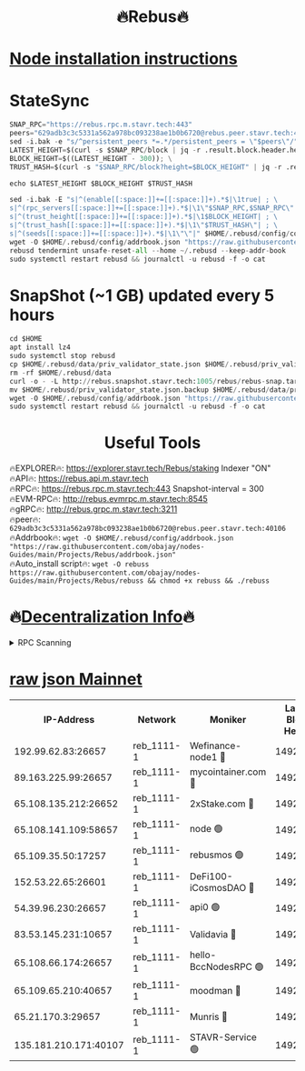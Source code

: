  <h1 align="center"> 🔥Rebus🔥</h1>


[Node installation instructions](https://github.com/obajay/nodes-Guides/tree/main/Projects/Rebus)
=
# StateSync
```python
SNAP_RPC="https://rebus.rpc.m.stavr.tech:443"
peers="629adb3c3c5331a562a978bc093238ae1b0b6720@rebus.peer.stavr.tech:40106"
sed -i.bak -e "s/^persistent_peers *=.*/persistent_peers = \"$peers\"/" $HOME/.rebusd/config/config.toml
LATEST_HEIGHT=$(curl -s $SNAP_RPC/block | jq -r .result.block.header.height); \
BLOCK_HEIGHT=$((LATEST_HEIGHT - 300)); \
TRUST_HASH=$(curl -s "$SNAP_RPC/block?height=$BLOCK_HEIGHT" | jq -r .result.block_id.hash)

echo $LATEST_HEIGHT $BLOCK_HEIGHT $TRUST_HASH

sed -i.bak -E "s|^(enable[[:space:]]+=[[:space:]]+).*$|\1true| ; \
s|^(rpc_servers[[:space:]]+=[[:space:]]+).*$|\1\"$SNAP_RPC,$SNAP_RPC\"| ; \
s|^(trust_height[[:space:]]+=[[:space:]]+).*$|\1$BLOCK_HEIGHT| ; \
s|^(trust_hash[[:space:]]+=[[:space:]]+).*$|\1\"$TRUST_HASH\"| ; \
s|^(seeds[[:space:]]+=[[:space:]]+).*$|\1\"\"|" $HOME/.rebusd/config/config.toml
wget -O $HOME/.rebusd/config/addrbook.json "https://raw.githubusercontent.com/obajay/nodes-Guides/main/Projects/Rebus/addrbook.json"
rebusd tendermint unsafe-reset-all --home ~/.rebusd --keep-addr-book
sudo systemctl restart rebusd && journalctl -u rebusd -f -o cat
```

# SnapShot (~1 GB) updated every 5 hours
```python
cd $HOME
apt install lz4
sudo systemctl stop rebusd
cp $HOME/.rebusd/data/priv_validator_state.json $HOME/.rebusd/priv_validator_state.json.backup
rm -rf $HOME/.rebusd/data
curl -o - -L http://rebus.snapshot.stavr.tech:1005/rebus/rebus-snap.tar.lz4 | lz4 -c -d - | tar -x -C $HOME/.rebusd --strip-components 2
mv $HOME/.rebusd/priv_validator_state.json.backup $HOME/.rebusd/data/priv_validator_state.json
wget -O $HOME/.rebusd/config/addrbook.json "https://raw.githubusercontent.com/obajay/nodes-Guides/main/Projects/Rebus/addrbook.json"
sudo systemctl restart rebusd && journalctl -u rebusd -f -o cat
```
 <h1 align="center"> Useful Tools</h1>

🔥EXPLORER🔥:          https://explorer.stavr.tech/Rebus/staking        Indexer "ON" \
🔥API🔥:                      https://rebus.api.m.stavr.tech \
🔥RPC🔥:                      https://rebus.rpc.m.stavr.tech:443              Snapshot-interval = 300 \
🔥EVM-RPC🔥:                http://rebus.evmrpc.m.stavr.tech:8545 \
🔥gRPC🔥:                    http://rebus.grpc.m.stavr.tech:3211 \
🔥peer🔥:                     `629adb3c3c5331a562a978bc093238ae1b0b6720@rebus.peer.stavr.tech:40106` \
🔥Addrbook🔥:    ```wget -O $HOME/.rebusd/config/addrbook.json "https://raw.githubusercontent.com/obajay/nodes-Guides/main/Projects/Rebus/addrbook.json"``` \
🔥Auto_install script🔥: ```wget -O rebuss https://raw.githubusercontent.com/obajay/nodes-Guides/main/Projects/Rebus/rebuss && chmod +x rebuss && ./rebuss```

🔥[Decentralization Info](https://github.com/obajay/StateSync-snapshots/tree/main/Projects/Rebus/Decentralization)🔥
=

<details>
<summary>RPC Scanning</summary>

<h2 align="center"> We scan nodes in real time every 4 hours. And we provide the final result of RPC endpoints.
We cannot influence the operation of these nodes in any way. </h2>


```python
If Voting Power is higher than 0 --> then the Node is a validator of the network and may be subject to attack and be a potential threat to the chain.
```
```python
We marked such validators with a red symbol
```

</details>

[raw json Mainnet](https://rpc-check.rebusm.stavr.tech/rebusm/rpc-rebusm-result.json)
=



<table><tr><th>IP-Address</th><th>Network</th><th>Moniker</th><th>Latest Block Height</th><th>Earliest Block Height</th><th>Catching Up</th><th>Tx Index</th><th>Voting Power</th><th>Scan Time</th></tr><tr><td>192.99.62.83:26657</td><td>reb_1111-1</td><td>Wefinance-node1 🔴</td><td>14923854</td><td>11258401</td><td>False</td><td>on</td><td>3586345</td><td>2024-03-01T23:55:30.032786876UTC</td></tr><tr><td>89.163.225.99:26657</td><td>reb_1111-1</td><td>mycointainer.com 🔴</td><td>14923842</td><td>12224101</td><td>False</td><td>on</td><td>5345111</td><td>2024-03-01T23:55:00.781341445UTC</td></tr><tr><td>65.108.135.212:26652</td><td>reb_1111-1</td><td>2xStake.com 🔴</td><td>14923853</td><td>13664001</td><td>False</td><td>off</td><td>1028139</td><td>2024-03-01T23:55:27.066468928UTC</td></tr><tr><td>65.108.141.109:58657</td><td>reb_1111-1</td><td>node 🟢</td><td>14923844</td><td>14300597</td><td>False</td><td>on</td><td>0</td><td>2024-03-01T23:55:05.221579472UTC</td></tr><tr><td>65.109.35.50:17257</td><td>reb_1111-1</td><td>rebusmos 🟢</td><td>14923844</td><td>14442617</td><td>False</td><td>on</td><td>0</td><td>2024-03-01T23:55:05.523726484UTC</td></tr><tr><td>152.53.22.65:26601</td><td>reb_1111-1</td><td>DeFi100-iCosmosDAO 🔴</td><td>14923852</td><td>14658601</td><td>False</td><td>on</td><td>1513338</td><td>2024-03-01T23:55:24.709445020UTC</td></tr><tr><td>54.39.96.230:26657</td><td>reb_1111-1</td><td>api0 🟢</td><td>14923841</td><td>14661401</td><td>False</td><td>on</td><td>0</td><td>2024-03-01T23:54:57.747461525UTC</td></tr><tr><td>83.53.145.231:10657</td><td>reb_1111-1</td><td>Validavia 🔴</td><td>14923858</td><td>14669249</td><td>False</td><td>off</td><td>1030257</td><td>2024-03-01T23:55:40.906320506UTC</td></tr><tr><td>65.108.66.174:26657</td><td>reb_1111-1</td><td>hello-BccNodesRPC 🟢</td><td>14923842</td><td>14762601</td><td>False</td><td>on</td><td>0</td><td>2024-03-01T23:55:00.517812857UTC</td></tr><tr><td>65.109.65.210:40657</td><td>reb_1111-1</td><td>moodman 🔴</td><td>14923847</td><td>14823847</td><td>False</td><td>off</td><td>1010443</td><td>2024-03-01T23:55:12.179929493UTC</td></tr><tr><td>65.21.170.3:29657</td><td>reb_1111-1</td><td>Munris 🔴</td><td>14923854</td><td>14823854</td><td>False</td><td>off</td><td>1734785</td><td>2024-03-01T23:55:29.406160825UTC</td></tr><tr><td>135.181.210.171:40107</td><td>reb_1111-1</td><td>STAVR-Service 🟢</td><td>14920410</td><td>14919001</td><td>False</td><td>on</td><td>0</td><td>2024-03-01T23:54:58.091314162UTC</td></tr></table>
